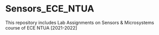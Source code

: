# Sensors_ECE_NTUA
This repository includes Lab Assignments on Sensors &amp; Microsystems course of ECE NTUA [2021-2022]
